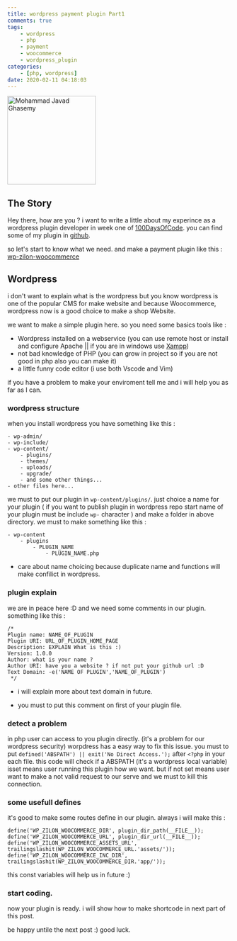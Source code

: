 ```yaml
---
title: wordpress payment plugin Part1
comments: true
tags:
    - wordpress
    - php
    - payment
    - woocommerce
    - wordpress_plugin
categories:
    - [php, wordpress]
date: 2020-02-11 04:18:03
---
```


<style>
img { width: 200px; }
</style>

![Mohammad Javad Ghasemy](/images/geeksesi-ir_wordpress_payment_plugin_p1.jpg)

## The Story

Hey there, how are you ? i want to write a little about my experince as a wordpress plugin developer in week one of [100DaysOfCode](https://geeksesi.ir). you can find some of my plugin in [github](https://github.com/geeksesi).

so let's start to know what we need. and make a payment plugin like this : [wp-zilon-woocommerce](https://github.com/geeksesi/wp-zilon-woocommerce)

## Wordpress

i don't want to explain what is the wordpress but you know wordpress is one of the popular CMS for make website and because Woocommerce, wordpress now is a good choice to make a shop Website.

we want to make a simple plugin here. so you need some basics tools like :

-   Wordpress installed on a webservice (you can use remote host or install and configure Apache || if you are in windows use [Xampp](https://www.apachefriends.org/index.html))
-   not bad knowledge of PHP (you can grow in project so if you are not good in php also you can make it)
-   a little funny code editor (i use both Vscode and Vim)

if you have a problem to make your enviroment tell me and i will help you as far as I can.

### wordpress structure

when you install wordpress you have something like this :

```
- wp-admin/
- wp-include/
- wp-content/
    - plugins/
    - themes/
    - uploads/
    - upgrade/
    - and some other things...
- other files here...
```

we must to put our plugin in `wp-content/plugins/`. just choice a name for your plugin ( if you want to publish plugin in wordpress repo start name of your plugin must be include `wp-` character ) and make a folder in above directory. we must to make something like this :

```
- wp-content
    - plugins
        - PLUGIN_NAME
            - PLUGIN_NAME.php
```

-   care about name choicing because duplicate name and functions will make confilict in wordpress.

### plugin explain

we are in peace here :D and we need some comments in our plugin. something like this :

```
/*
Plugin name: NAME_OF_PLUGIN
Plugin URI: URL_OF_PLUGIN_HOME_PAGE
Description: EXPLAIN What is this :)
Version: 1.0.0
Author: what is your name ?
Author URI: have you a website ? if not put your github url :D
Text Domain: -e('NAME OF PLUGIN','NAME_OF_PLUGIN')
 */
```

-   i will explain more about text domain in future.

-   you must to put this comment on first of your plugin file.

### detect a problem

in php user can access to you plugin directly. (it's a problem for our wordpress security) worpdress has a easy way to fix this issue. you must to put `defined('ABSPATH') || exit('No Direct Access.');` after `<?php` in your each file. this code will check if a ABSPATH (it's a wordpress local variable) isset means user running this plugin how we want. but if not set means user want to make a not valid request to our serve and we must to kill this connection.

### some usefull defines

it's good to make some routes define in our plugin. always i will make this :

```
define('WP_ZILON_WOOCOMMERCE_DIR', plugin_dir_path(__FILE__));
define('WP_ZILON_WOOCOMMERCE_URL', plugin_dir_url(__FILE__));
define('WP_ZILON_WOOCOMMERCE_ASSETS_URL', trailingslashit(WP_ZILON_WOOCOMMERCE_URL.'assets/'));
define('WP_ZILON_WOOCOMMERCE_INC_DIR', trailingslashit(WP_ZILON_WOOCOMMERCE_DIR.'app/'));
```

this const variables will help us in future :)

### start coding.

now your plugin is ready. i will show how to make shortcode in next part of this post.

be happy untile the next post :) good luck.
